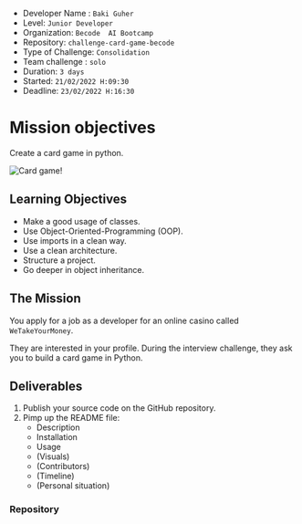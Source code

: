 
- Developer Name : `Baki Guher`
- Level: `Junior Developer`
- Organization: `Becode  AI Bootcamp`
- Repository: `challenge-card-game-becode`
- Type of Challenge: `Consolidation`
- Team challenge : `solo`
- Duration: `3 days`
- Started: `21/02/2022 H:09:30`
- Deadline: `23/02/2022 H:16:30`

# Mission objectives

Create a card game in python.

![Card game!](https://media.giphy.com/media/3o7TKP35NXE4rWwXjW/giphy.gif)

## Learning Objectives

- Make a good usage of classes.
- Use Object-Oriented-Programming (OOP).
- Use imports in a clean way.
- Use a clean architecture.
- Structure a project.
- Go deeper in object inheritance.

## The Mission



You apply for a job as a developer for an online casino called `WeTakeYourMoney`.

They are interested in your profile.
During the interview challenge, they ask you to build a card game in Python.



## Deliverables

1. Publish your source code on the GitHub repository.
2. Pimp up the README file:
   - Description
   - Installation
   - Usage
   - (Visuals)
   - (Contributors)
   - (Timeline)
   - (Personal situation)





### Repository


